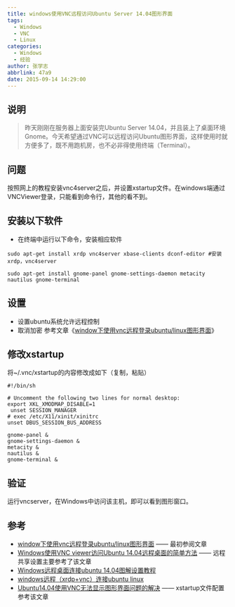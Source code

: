 ```yaml
---
title: windows使用VNC远程访问Ubuntu Server 14.04图形界面
tags:
  - Windows
  - VNC
  - Linux
categories:
  - Windows
  - 经验
author: 张学志
abbrlink: 47a9
date: 2015-09-14 14:29:00
---
```






## 说明
> 昨天刚刚在服务器上面安装完Ubuntu Server 14.04，并且装上了桌面环境Gnome。今天希望通过VNC可以远程访问Ubuntu图形界面，这样使用时就方便多了，既不用跑机房，也不必非得使用终端（Terminal）。

## 问题
按照网上的教程安装vnc4server之后，并设置xstartup文件。在windows端通过VNCViewer登录，只能看到命令行，其他的看不到。

<!-- more -->

## 安装以下软件
* 在终端中运行以下命令，安装相应软件

``` shell
sudo apt-get install xrdp vnc4server xbase-clients dconf-editor #安装xrdp，vnc4server

sudo apt-get install gnome-panel gnome-settings-daemon metacity nautilus gnome-terminal 
```

## 设置
* 设置ubuntu系统允许远程控制
* 取消加密
参考文章《[window下使用vnc远程登录ubuntu/linux图形界面](http://blog.sina.com.cn/s/blog_677265f601012mqg.html)》

## 修改xstartup
将~/.vnc/xstartup的内容修改成如下（复制，粘贴）
```
#!/bin/sh

# Uncomment the following two lines for normal desktop:
export XKL_XMODMAP_DISABLE=1
 unset SESSION_MANAGER
# exec /etc/X11/xinit/xinitrc
unset DBUS_SESSION_BUS_ADDRESS

gnome-panel &
gnome-settings-daemon &
metacity &
nautilus &
gnome-terminal &
```

## 验证
运行vncserver，在Windows中访问该主机，即可以看到图形窗口。


## 参考
* [window下使用vnc远程登录ubuntu/linux图形界面](http://blog.sina.com.cn/s/blog_677265f601012mqg.html) —— 最初参阅文章
* [Windows使用VNC viewer访问Ubuntu 14.04远程桌面的简单方法](http://blog.csdn.net/sunnylgz/article/details/40779973) —— 远程共享设置主要参考了该文章
* [Windows远程桌面连接ubuntu 14.04图解设置教程](http://www.zhixing123.cn/ubuntu/41953.html)
* [windows远程（xrdp+vnc）连接ubuntu linux](http://wangkerui.com/archives/391)
* [Ubuntu14.04使用VNC无法显示图形界面问题的解决](http://blog.csdn.net/wwq_1111/article/details/46502873) —— xstartup文件配置参考该文章
